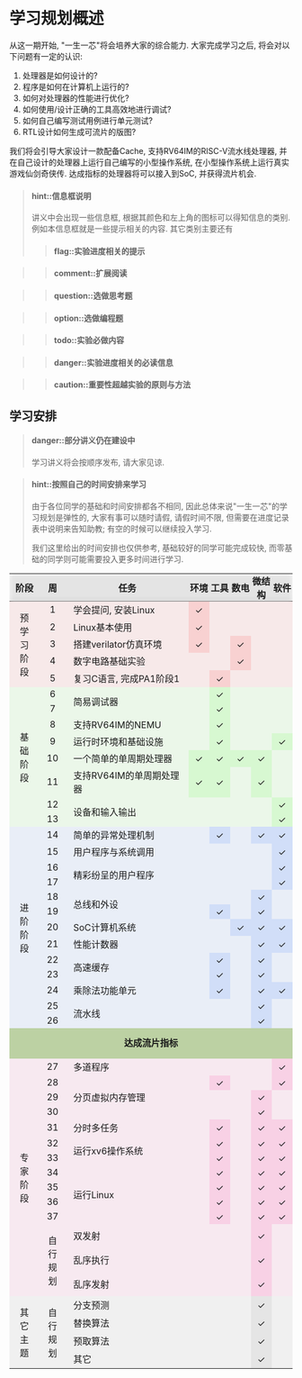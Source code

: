 # 学习规划概述

从这一期开始, "一生一芯"将会培养大家的综合能力.
大家完成学习之后, 将会对以下问题有一定的认识:
1. 处理器是如何设计的?
1. 程序是如何在计算机上运行的?
1. 如何对处理器的性能进行优化?
1. 如何使用/设计正确的工具高效地进行调试?
1. 如何自己编写测试用例进行单元测试?
1. RTL设计如何生成可流片的版图?

我们将会引导大家设计一款配备Cache, 支持RV64IM的RISC-V流水线处理器,
并在自己设计的处理器上运行自己编写的小型操作系统,
在小型操作系统上运行真实游戏仙剑奇侠传.
达成指标的处理器将可以接入到SoC, 并获得流片机会.

> #### hint::信息框说明
> 讲义中会出现一些信息框, 根据其颜色和左上角的图标可以得知信息的类别.
> 例如本信息框就是一些提示相关的内容. 其它类别主要还有
> > #### flag::实验进度相关的提示
>
<!-- -->
> > #### comment::扩展阅读
>
<!-- -->
> > #### question::选做思考题
>
<!-- -->
> > #### option::选做编程题
>
<!-- -->
> > #### todo::实验必做内容
>
<!-- -->
> > #### danger::实验进度相关的必读信息
>
<!-- -->
> > #### caution::重要性超越实验的原则与方法

## 学习安排

> #### danger::部分讲义仍在建设中
> 学习讲义将会按顺序发布, 请大家见谅.

<!-- -->
> #### hint::按照自己的时间安排来学习
> 由于各位同学的基础和时间安排都各不相同, 因此总体来说"一生一芯"的学习规划是弹性的,
> 大家有事可以随时请假, 请假时间不限, 但需要在进度记录表中说明来告知助教;
> 有空的时候可以继续投入学习.
>
> 我们这里给出的时间安排也仅供参考, 基础较好的同学可能完成较快,
> 而零基础的同学则可能需要投入更多时间进行学习.

<style scoped type="text/css">
	@media (max-width: 719px) {
		table {
			font-size: 3vw
		}
	}
	@media (min-width: 720px) {
		[task] {
			width: 20em
		}
	}
	table {
		display: table;
		vertical-align: center;
		counter-reset: week;
	}
	table > * {
		min-width: 100%;
	}
	td {
		vertical-align: center;
		text-align: center;
	}
	table [_],
	table [x] {
		padding: 0;
		width: 3.6em;
	}
	[stage-title] {
		word-break:break-all;
		padding: 1em;
	}
	thead {
		position: sticky;
		/* Don't forget this, required for the stickiness */
		top: var(--navbar-height);
		/* Styles */
		padding-top: 0.5em;
		padding-bottom: 0.5em;
		backdrop-filter: contrast(0.5) blur(4px) brightness(120%);
	}
	[task] {
		padding-left: 0.8em;
		padding-right: 0.8em;
		text-align: left;
	}
	/* Auto increment number inside week column */
	[week] {
		width: 0.8em;
	}
	td[week]::before {
		counter-increment: week;
		content: counter(week);
	}
	/* Place a checkmark inside <td x> (short hand for <td xked>) */
	td[x]::before {
		content: '✓';
	}
	td[x] {
		background-color: hsla(var(--hue), calc(2 * var(--saturation)), 50%, 0.1) !important;
	}
	/* Coloring by style */
	.Achievement td {
		font-weight: bold;
		line-height: 3em;
		background-color: hsla(100, 100%, 30%, 0.3) !important;
		/* border-left: 12px Green solid; */
	}
	tbody > tr {
		--hue: 0;
		--saturation: 50%;
		background-color: hsla(var(--hue), var(--saturation), 50%, 0.1) !important;
	}
	.Prestudy {
		--hue: 000;
	}
	.Stage-B {
		--hue: 110;
	}
	.Stage-A {
		--hue: 220;
	}
	.Stage-S {
		--hue: 330;
	}
	.Other-Topic {
		--saturation: 0%;
	}
</style>
<table id="schedule-table">
	<thead>
		<tr>
			<th _>阶段</th>
			<th week>周</th>
			<th>任务</th>
			<th _>环境</th>
			<th _>工具</th>
			<th _>数电</th>
			<th _>微结构</th>
			<th _>软件</th>
		</tr>
	</thead>
	<tbody>
		<tr class="Prestudy">
			<td stage-title rowspan="5">预学习阶段</td>
			<td week></td>
			<td task>学会提问, 安装Linux</td>
			<td x></td><!-- 环境 -->
			<td _></td><!-- 工具 -->
			<td _></td><!-- 数电 -->
			<td _></td><!-- 微结构 -->
			<td _></td><!-- 软件 -->
		</tr>
		<tr class="Prestudy">
			<td week></td>
			<td task>Linux基本使用</td>
			<td x></td><!-- 环境 -->
			<td _></td><!-- 工具 -->
			<td _></td><!-- 数电 -->
			<td _></td><!-- 微结构 -->
			<td _></td><!-- 软件 -->
		</tr>
		<tr class="Prestudy">
			<td week></td>
			<td task>搭建verilator仿真环境</td>
			<td x></td><!-- 环境 -->
			<td _></td><!-- 工具 -->
			<td x></td><!-- 数电 -->
			<td _></td><!-- 微结构 -->
			<td _></td><!-- 软件 -->
		</tr>
		<tr class="Prestudy">
			<td week></td>
			<td task>数字电路基础实验</td>
			<td _></td><!-- 环境 -->
			<td _></td><!-- 工具 -->
			<td x></td><!-- 数电 -->
			<td _></td><!-- 微结构 -->
			<td _></td><!-- 软件 -->
		</tr>
		<tr class="Prestudy">
			<td week></td>
			<td task>复习C语言, 完成PA1阶段1</td>
			<td _></td><!-- 环境 -->
			<td x></td><!-- 工具 -->
			<td _></td><!-- 数电 -->
			<td _></td><!-- 微结构 -->
			<td _></td><!-- 软件 -->
		</tr>
		<tr class="Stage-B">
			<td stage-title rowspan="8">基础阶段</td>
			<td week></td>
			<td task rowspan="2">简易调试器</td>
			<td _></td><!-- 环境 -->
			<td x></td><!-- 工具 -->
			<td _></td><!-- 数电 -->
			<td _></td><!-- 微结构 -->
			<td _></td><!-- 软件 -->
		</tr>
		<tr class="Stage-B">
			<td week></td>
			<!-- <td task></td> -->
			<td _></td><!-- 环境 -->
			<td x></td><!-- 工具 -->
			<td _></td><!-- 数电 -->
			<td _></td><!-- 微结构 -->
			<td _></td><!-- 软件 -->
		</tr>
		<tr class="Stage-B">
			<td week></td>
			<td task>支持RV64IM的NEMU</td>
			<td _></td><!-- 环境 -->
			<td x></td><!-- 工具 -->
			<td _></td><!-- 数电 -->
			<td _></td><!-- 微结构 -->
			<td _></td><!-- 软件 -->
		</tr>
		<tr class="Stage-B">
			<td week></td>
			<td task>运行时环境和基础设施</td>
			<td _></td><!-- 环境 -->
			<td x></td><!-- 工具 -->
			<td _></td><!-- 数电 -->
			<td _></td><!-- 微结构 -->
			<td x></td><!-- 软件 -->
		</tr>
		<tr class="Stage-B">
			<td week></td>
			<td task>一个简单的单周期处理器</td>
			<td x></td><!-- 环境 -->
			<td x></td><!-- 工具 -->
			<td x></td><!-- 数电 -->
			<td x></td><!-- 微结构 -->
			<td _></td><!-- 软件 -->
		</tr>
		<tr class="Stage-B">
			<td week></td>
			<td task>支持RV64IM的单周期处理器</td>
			<td x></td><!-- 环境 -->
			<td x></td><!-- 工具 -->
			<td _></td><!-- 数电 -->
			<td x></td><!-- 微结构 -->
			<td _></td><!-- 软件 -->
		</tr>
		<tr class="Stage-B">
			<td week></td>
			<td task rowspan="2">设备和输入输出 </td>
			<td _></td><!-- 环境 -->
			<td _></td><!-- 工具 -->
			<td _></td><!-- 数电 -->
			<td _></td><!-- 微结构 -->
			<td x></td><!-- 软件 -->
		</tr>
		<tr class="Stage-B">
			<td week></td>
			<!-- <td task></td> -->
			<td _></td><!-- 环境 -->
			<td _></td><!-- 工具 -->
			<td _></td><!-- 数电 -->
			<td _></td><!-- 微结构 -->
			<td x></td><!-- 软件 -->
		</tr>
		<tr class="Stage-A">
			<td stage-title rowspan="13">进阶阶段</td>
			<td week></td>
			<td task>简单的异常处理机制</td>
			<td _></td><!-- 环境 -->
			<td x></td><!-- 工具 -->
			<td _></td><!-- 数电 -->
			<td x></td><!-- 微结构 -->
			<td x></td><!-- 软件 -->
		</tr>
		<tr class="Stage-A">
			<td week></td>
			<td task>用户程序与系统调用</td>
			<td _></td><!-- 环境 -->
			<td _></td><!-- 工具 -->
			<td _></td><!-- 数电 -->
			<td _></td><!-- 微结构 -->
			<td x></td><!-- 软件 -->
		</tr>
		<tr class="Stage-A">
			<td week></td>
			<td task rowspan="2">精彩纷呈的用户程序</td>
			<td _></td><!-- 环境 -->
			<td _></td><!-- 工具 -->
			<td _></td><!-- 数电 -->
			<td _></td><!-- 微结构 -->
			<td x></td><!-- 软件 -->
		</tr>
		<tr class="Stage-A">
			<td week></td>
			<!-- <td task></td> -->
			<td _></td><!-- 环境 -->
			<td _></td><!-- 工具 -->
			<td _></td><!-- 数电 -->
			<td _></td><!-- 微结构 -->
			<td x></td><!-- 软件 -->
		</tr>
		<tr class="Stage-A">
			<td week></td>
			<td task rowspan="2">总线和外设</td>
			<td _></td><!-- 环境 -->
			<td _></td><!-- 工具 -->
			<td _></td><!-- 数电 -->
			<td x></td><!-- 微结构 -->
			<td _></td><!-- 软件 -->
		</tr>
		<tr class="Stage-A">
			<td week></td>
			<!-- <td task></td> -->
			<td _></td><!-- 环境 -->
			<td x></td><!-- 工具 -->
			<td _></td><!-- 数电 -->
			<td x></td><!-- 微结构 -->
			<td _></td><!-- 软件 -->
		</tr>
		<tr class="Stage-A">
			<td week></td>
			<td task>SoC计算机系统</td>
			<td _></td><!-- 环境 -->
			<td _></td><!-- 工具 -->
			<td x></td><!-- 数电 -->
			<td x></td><!-- 微结构 -->
			<td x></td><!-- 软件 -->
		</tr>
		<tr class="Stage-A">
			<td week></td>
			<td task>性能计数器</td>
			<td _></td><!-- 环境 -->
			<td _></td><!-- 工具 -->
			<td _></td><!-- 数电 -->
			<td x></td><!-- 微结构 -->
			<td x></td><!-- 软件 -->
		</tr>
		<tr class="Stage-A">
			<td week></td>
			<td task rowspan="2">高速缓存</td>
			<td _></td><!-- 环境 -->
			<td x></td><!-- 工具 -->
			<td _></td><!-- 数电 -->
			<td x></td><!-- 微结构 -->
			<td _></td><!-- 软件 -->
		</tr>
		<tr class="Stage-A">
			<td week></td>
			<!-- <td task></td> -->
			<td _></td><!-- 环境 -->
			<td x></td><!-- 工具 -->
			<td _></td><!-- 数电 -->
			<td x></td><!-- 微结构 -->
			<td _></td><!-- 软件 -->
		</tr>
		<tr class="Stage-A">
			<td week></td>
			<td task>乘除法功能单元</td>
			<td _></td><!-- 环境 -->
			<td x></td><!-- 工具 -->
			<td _></td><!-- 数电 -->
			<td x></td><!-- 微结构 -->
			<td x></td><!-- 软件 -->
		</tr>
		<tr class="Stage-A">
			<td week></td>
			<td task rowspan="2">流水线</td>
			<td _></td><!-- 环境 -->
			<td _></td><!-- 工具 -->
			<td _></td><!-- 数电 -->
			<td x></td><!-- 微结构 -->
			<td _></td><!-- 软件 -->
		</tr>
		<tr class="Stage-A">
			<td week></td>
			<!-- <td task></td> -->
			<td _></td><!-- 环境 -->
			<td _></td><!-- 工具 -->
			<td _></td><!-- 数电 -->
			<td x></td><!-- 微结构 -->
			<td _></td><!-- 软件 -->
		</tr>
		<tr class="Achievement">
			<td colspan="8"><i class="fa fa-flag"></i> 达成流片指标</td>
		</tr>
		<tr class="Stage-S">
			<td stage-title rowspan="14">专家阶段</td>
			<td week></td>
			<td task>多道程序</td>
			<td _></td><!-- 环境 -->
			<td _></td><!-- 工具 -->
			<td _></td><!-- 数电 -->
			<td _></td><!-- 微结构 -->
			<td x></td><!-- 软件 -->
		</tr>
		<tr class="Stage-S">
			<td week></td>
			<td task rowspan="3">分页虚拟内存管理</td>
			<td _></td><!-- 环境 -->
			<td x></td><!-- 工具 -->
			<td _></td><!-- 数电 -->
			<td _></td><!-- 微结构 -->
			<td x></td><!-- 软件 -->
		</tr>
		<tr class="Stage-S">
			<td week></td>
			<!-- <td task></td> -->
			<td _></td><!-- 环境 -->
			<td _></td><!-- 工具 -->
			<td _></td><!-- 数电 -->
			<td x></td><!-- 微结构 -->
			<td _></td><!-- 软件 -->
		</tr>
		<tr class="Stage-S">
			<td week></td>
			<!-- <td task></td> -->
			<td _></td><!-- 环境 -->
			<td _></td><!-- 工具 -->
			<td _></td><!-- 数电 -->
			<td x></td><!-- 微结构 -->
			<td _></td><!-- 软件 -->
		</tr>
		<tr class="Stage-S">
			<td week></td>
			<td task>分时多任务</td>
			<td _></td><!-- 环境 -->
			<td x></td><!-- 工具 -->
			<td _></td><!-- 数电 -->
			<td x></td><!-- 微结构 -->
			<td x></td><!-- 软件 -->
		</tr>
		<tr class="Stage-S">
			<td week></td>
			<td task rowspan="2">运行xv6操作系统</td>
			<td _></td><!-- 环境 -->
			<td x></td><!-- 工具 -->
			<td _></td><!-- 数电 -->
			<td x></td><!-- 微结构 -->
			<td x></td><!-- 软件 -->
		</tr>
		<tr class="Stage-S">
			<td week></td>
			<!-- <td task></td> -->
			<td _></td><!-- 环境 -->
			<td x></td><!-- 工具 -->
			<td _></td><!-- 数电 -->
			<td x></td><!-- 微结构 -->
			<td x></td><!-- 软件 -->
		</tr>
		<tr class="Stage-S">
			<td week></td>
			<td task rowspan="4">运行Linux</td>
			<td _></td><!-- 环境 -->
			<td x></td><!-- 工具 -->
			<td _></td><!-- 数电 -->
			<td x></td><!-- 微结构 -->
			<td x></td><!-- 软件 -->
		</tr>
		<tr class="Stage-S">
			<td week></td>
			<!-- <td task></td> -->
			<td _></td><!-- 环境 -->
			<td x></td><!-- 工具 -->
			<td _></td><!-- 数电 -->
			<td x></td><!-- 微结构 -->
			<td x></td><!-- 软件 -->
		</tr>
		<tr class="Stage-S">
			<td week></td>
			<!-- <td task></td> -->
			<td _></td><!-- 环境 -->
			<td x></td><!-- 工具 -->
			<td _></td><!-- 数电 -->
			<td x></td><!-- 微结构 -->
			<td x></td><!-- 软件 -->
		</tr>
		<tr class="Stage-S">
			<td week></td>
			<!-- <td task></td> -->
			<td _></td><!-- 环境 -->
			<td x></td><!-- 工具 -->
			<td _></td><!-- 数电 -->
			<td x></td><!-- 微结构 -->
			<td x></td><!-- 软件 -->
		</tr>
		<tr class="Stage-S">
			<td stage-title rowspan="3">自行规划</td>
			<td task>双发射</td>
			<td _></td><!-- 环境 -->
			<td _></td><!-- 工具 -->
			<td _></td><!-- 数电 -->
			<td x></td><!-- 微结构 -->
			<td _></td><!-- 软件 -->
		</tr>
		<tr class="Stage-S">
			<td task>乱序执行</td>
			<!-- <td task></td> -->
			<td _></td><!-- 环境 -->
			<td _></td><!-- 工具 -->
			<td _></td><!-- 数电 -->
			<td x></td><!-- 微结构 -->
			<td _></td><!-- 软件 -->
		</tr>
		<tr class="Stage-S">
			<td task>乱序发射</td>
			<!-- <td task></td> -->
			<td _></td><!-- 环境 -->
			<td _></td><!-- 工具 -->
			<td _></td><!-- 数电 -->
			<td x></td><!-- 微结构 -->
			<td _></td><!-- 软件 -->
		</tr>
		<tr class="Other-Topic">
			<td stage-title rowspan="4">其它主题</td>
			<td stage-title rowspan="4">自行规划</td>
			<td task>分支预测</td>
			<td _></td><!-- 环境 -->
			<td _></td><!-- 工具 -->
			<td _></td><!-- 数电 -->
			<td x></td><!-- 微结构 -->
			<td _></td><!-- 软件 -->
		</tr>
		<tr class="Other-Topic">
			<td task>替换算法</td>
			<td _></td><!-- 环境 -->
			<td _></td><!-- 工具 -->
			<td _></td><!-- 数电 -->
			<td x></td><!-- 微结构 -->
			<td _></td><!-- 软件 -->
		</tr>
		<tr class="Other-Topic">
			<td task>预取算法</td>
			<td _></td><!-- 环境 -->
			<td _></td><!-- 工具 -->
			<td _></td><!-- 数电 -->
			<td x></td><!-- 微结构 -->
			<td _></td><!-- 软件 -->
		</tr>
		<tr class="Other-Topic">
			<td task>其它</td>
			<td _></td><!-- 环境 -->
			<td _></td><!-- 工具 -->
			<td _></td><!-- 数电 -->
			<td x></td><!-- 微结构 -->
			<td _></td><!-- 软件 -->
		</tr>
	</tbody>
</table>
<!-- End of table -->
